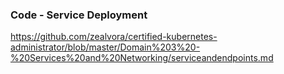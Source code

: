 ### Code - Service Deployment
https://github.com/zealvora/certified-kubernetes-administrator/blob/master/Domain%203%20-%20Services%20and%20Networking/serviceandendpoints.md